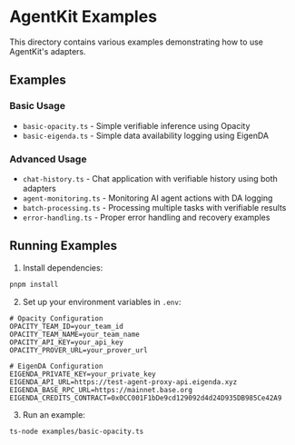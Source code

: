# AgentKit Examples

This directory contains various examples demonstrating how to use AgentKit's adapters.

## Examples

### Basic Usage
- `basic-opacity.ts` - Simple verifiable inference using Opacity
- `basic-eigenda.ts` - Simple data availability logging using EigenDA

### Advanced Usage
- `chat-history.ts` - Chat application with verifiable history using both adapters
- `agent-monitoring.ts` - Monitoring AI agent actions with DA logging
- `batch-processing.ts` - Processing multiple tasks with verifiable results
- `error-handling.ts` - Proper error handling and recovery examples

## Running Examples

1. Install dependencies:
```bash
pnpm install
```

2. Set up your environment variables in `.env`:
```env
# Opacity Configuration
OPACITY_TEAM_ID=your_team_id
OPACITY_TEAM_NAME=your_team_name
OPACITY_API_KEY=your_api_key
OPACITY_PROVER_URL=your_prover_url

# EigenDA Configuration
EIGENDA_PRIVATE_KEY=your_private_key
EIGENDA_API_URL=https://test-agent-proxy-api.eigenda.xyz
EIGENDA_BASE_RPC_URL=https://mainnet.base.org
EIGENDA_CREDITS_CONTRACT=0x0CC001F1bDe9cd129092d4d24D935DB985Ce42A9
```

3. Run an example:
```bash
ts-node examples/basic-opacity.ts
``` 